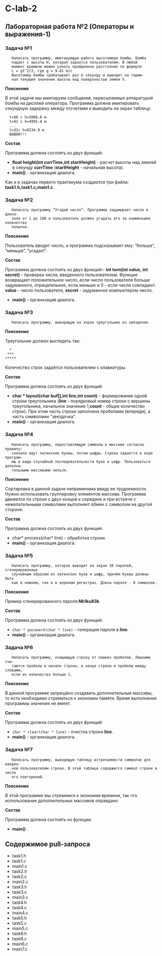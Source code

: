 # C-lab-2

## Лабораторная работа №2 (Операторы и выражения-1)

### Задача №1

```
   Написать программу, имитирующую работу высотомера бомбы. Бомба 
   падает с высоты H, которая задается пользователем. В любой
   момент времени можно узнать пройденное расстояние по формуле
   L = gt^2/2, где g = 9.81 m/c
   Высотомер бомбы срабатывает раз в секунду и выводит на терми-
   нал текущее значение высоты над поверхностью земли h.
```
**Пояснение**

В этой задаче мы имитируем сообщения, пересылаемые аппаратурой бомбы на дисплей оператора. Программа 
должна имитировать секундную задержку между отсчетами и выводить на экран таблицу:

```
  t=00 c h=5000.0 м
  t=01 c h=4995.4 м
  ...
  t=31с h=0234.8 м
  BABAH!!!
```

**Состав**

Программа должна состоять из двух функций:
- **float height(int currTime,int startHeight)** - расчет высоты над землей в секунду **currTime** (**startHeight** - начальная высота).
- **main()** - организация диалога.

Как и в задачах первого практикума создаются три файла: **task1.h,task1.c,main1.c**.

### Задача №2

```
   Написать программу ”Угадай число”. Программа задумывает число в диапа-
   зоне от 1 до 100 и пользователь должен угадать его за наименьшее количество
   попыток.
```

**Пояснение**

Пользователь вводит число, а программа подсказывает ему: ”больше”, ”меньше”, ”угадал!”.


**Состав**

Программа должна состоять из двух функций:- **int turn(int value, int secret)** - проверка числа, введенного пользователем. Функция возвращает положительное число, если число пользователя больше задуманного, отрицательное, если меньше и 0 - если числа совпадают. **value** - число пользователя, **secret** - задуманное компьютером число.

- **main()** - организация диалога.



### Задача №3

```
   Написать программу, выводящую на экран треугольник из звёздочек
```

**Пояснение**

Треугольник должен выглядеть так:

```
  *
 ***
*****
```

Количество строк задаётся пользователем с клавиатуры.

**Состав**

Программа должна состоять из двух функций:
- **char * layout(char buf[],int line,int count)** - формирование одной строки треугольника (**line** - порядковый номер строки с вершины треугольника, начальное значение 1,**count** - общее количество строк). При этом часть строки заполнена пробелами (впереди), а часть символами "звездочка". 
- **main()** - организация диалога.

### Задача №4

```
   Написать программу, переставляющую символы в массиве согласно правилу:
   сначала идут латинские буквы, потом цифры. Строка задается в коде програм-
   мы в виде случайной последовательности букв и цифр. Пользоваться дополни-
   тельными массивами нельзя.
```

**Пояснение**

Сортировка в данной задаче неприменима ввиду ее трудоемкости. Нужно использовать группировку элементов массива.
Программа движется по строке с двух концов к середине и при встрече с нежелательными символами выполняет обмен с символом на другой стороне.

**Состав**

Программа должна состоять из двух функций:
- char* process(char* line) - обработка строки. 
- **main()** - организация диалога.

### Задача №5

```
   Написать программу, которая выводит на экран 10 паролей, сгенерированных
   случайным образом из латинских букв и цифр, причём буквы должны быть
   как в нижнем, так и в верхнем регистрах. Длина пароля - 8 символов.
```

**Пояснение**

Пример сгенерированного пароля:**Nh1ku83k**

**Состав**

Программа должна состоять из двух функций:
- `char * password(char * line)` - генерация пароля в **line**.
- **main()** - организация диалога.

### Задача №6

```
   Написать программу, очищающую строку от лишних пробелов. Лишними счи-
   таются пробелы в начале строки, в конце строки и пробелы между словами,
   если их количество больше 1.
```

**Пояснение**

В данной программе запрещёно создавать дополнительные массивы, то есть необходимо стремиться к экономии памяти. 
Время выполнения программы значения не имеет.

**Состав**

Программа должна состоять из двух функций:
- `char * clear(char * line)` - очистка строки **line**.
- **main()** - организация диалога.


### Задача №7

```
   Написать программу, выводящую таблицу встречаемости символов для введен-
   ной пользователем строки. В этой таблице содержится символ строки и число
   его повторений.
```

**Пояснение**

В этой программе мы стремимся к экономии времени, так что использование
дополнительных массивов оправдано


**Состав**

Программа должна состоять из функции:
- **main()** .

## Содержимое pull-запроса

- task1.h
- task1.c
- main1.c
- task2.h
- task2.c
- main2.c
- task3.h
- task3.c
- main3.c
- task4.h
- task4.c
- main4.c
- task5.h
- task5.c
- main5.c
- task6.h
- task6.c
- main6.c
- main7.c
